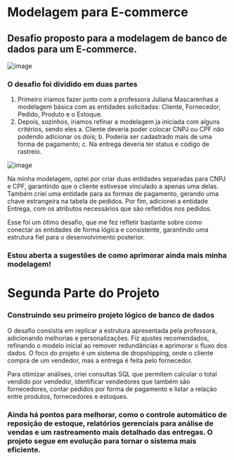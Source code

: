 # Modelagem para E-commerce
## Desafio proposto para a modelagem de banco de dados para um E-commerce.
![image](https://github.com/user-attachments/assets/dce83624-5bf8-4ed6-a923-bac7d50cdbf7)

### O desafio foi dividido em duas partes
1. Primeiro iriamos fazer junto com a professora Juliana Mascarenhas a modelagem básica com as entidades solicitadas: Cliente, Fornecedor, Pedido, Produto e o Estoque.
2. Depois, sozinhos, iriamos refinar a modelagem ja iniciada com alguns critérios, sendo eles
     a. Cliente deveria poder colocar CNPJ ou CPF não podendo adicionar os dois;
     b. Poderia ser cadastrado mais de uma forma de pagamento;
     c. Na entrega deveria ter status e código de rastreio.

![image](https://github.com/user-attachments/assets/3b6bfda0-5cbb-420b-a801-aa4ee6fd9abc)

   
Na minha modelagem, optei por criar duas entidades separadas para CNPJ e CPF, garantindo que o cliente estivesse vinculado a apenas uma delas. Também criei uma entidade para as formas de pagamento, gerando uma chave estrangeira na tabela de pedidos. Por fim, adicionei a entidade Entrega, com os atributos necessários que são refletidos nos pedidos.

Esse foi um ótimo desafio, que me fez refletir bastante sobre como conectar as entidades de forma lógica e consistente, garantindo uma estrutura fiel para o desenvolvimento posterior.

### Estou aberta a sugestões de como aprimorar ainda mais minha modelagem!

# Segunda Parte do Projeto
### Construindo seu primeiro projeto lógico de banco de dados
O desafio consistia em replicar a estrutura apresentada pela professora, adicionando melhorias e personalizações. Fiz ajustes recomendados, refinando o modelo inicial ao remover redundâncias e aprimorar o fluxo dos dados. O foco do projeto é um sistema de dropshipping, onde o cliente compra de um vendedor, mas a entrega é feita pelo fornecedor.

Para otimizar análises, criei consultas SQL que permitem calcular o total vendido por vendedor, identificar vendedores que também são fornecedores, contar pedidos por forma de pagamento e listar a relação entre produtos, fornecedores e estoques.

### Ainda há pontos para melhorar, como o controle automático de reposição de estoque, relatórios gerenciais para análise de vendas e um rastreamento mais detalhado das entregas. O projeto segue em evolução para tornar o sistema mais eficiente.
   
